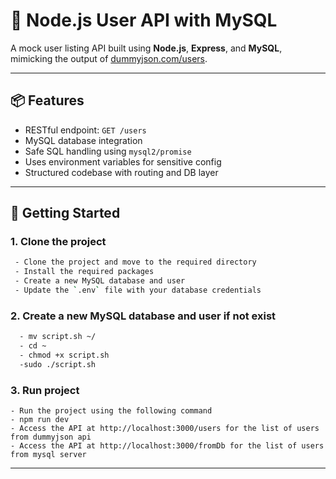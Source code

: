 # 👥 Node.js User API with MySQL

A mock user listing API built using **Node.js**, **Express**, and **MySQL**, mimicking the output of [dummyjson.com/users](https://dummyjson.com/users).

---

## 📦 Features

- RESTful endpoint: `GET /users`
- MySQL database integration
- Safe SQL handling using `mysql2/promise`
- Uses environment variables for sensitive config
- Structured codebase with routing and DB layer

---

## 🚀 Getting Started

### 1. Clone the project

```bash
 - Clone the project and move to the required directory
 - Install the required packages
 - Create a new MySQL database and user
 - Update the `.env` file with your database credentials

 ```

### 2. Create a new MySQL database and user if not exist

```bash
  - mv script.sh ~/
  - cd ~
  - chmod +x script.sh
  -sudo ./script.sh

```

### 3. Run project

    - Run the project using the following command
    - npm run dev
    - Access the API at http://localhost:3000/users for the list of users from dummyjson api
    - Access the API at http://localhost:3000/fromDb for the list of users from mysql server

---
